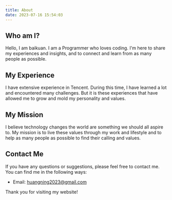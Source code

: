 ```yaml
---
title: About
date: 2023-07-16 15:54:03
---
```


## Who am I?

Hello, I am baikuan. I am a Programmer who loves coding. I'm here to share my experiences and insights, and to connect and learn from as many people as possible.

## My Experience

I have extensive experience in Tencent. During this time, I have learned a lot and encountered many challenges. But it is these experiences that have allowed me to grow and mold my personality and values.

## My Mission

I believe technology changes the world are something we should all aspire to. My mission is to live these values through my work and lifestyle and to help as many people as possible to find their calling and values.

## Contact Me

If you have any questions or suggestions, please feel free to contact me. You can find me in the following ways:

- Email: huangning2023@gmail.com

Thank you for visiting my website!